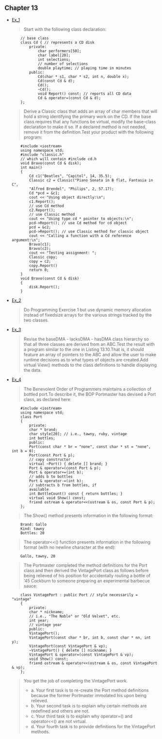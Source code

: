 ## Chapter 13


- [Ex_1](./Ex1)
    > Start with the following class declaration:
    ```
        // base class
        class Cd { // represents a CD disk
            private:
                char performers[50];
                char label[20];
                int selections;
                // number of selections
                double playtime; // playing time in minutes
            public:
                Cd(char * s1, char * s2, int n, double x);
                Cd(const Cd & d);
                Cd();
                ~Cd();
                void Report() const; // reports all CD data
                Cd & operator=(const Cd & d);
        };
    ```
    > Derive a Classic class that adds an array of char members that will hold a string identifying the primary work on the CD. If the base class requires that any functions be virtual, modify the base-class declaration to make it so. If a declared method is not needed, remove it from the definition.Test your product with the following program:
    ```
        #include <iostream>
        using namespace std;
        #include "classic.h"
        // which will contain #include cd.h
        void Bravo(const Cd & disk);
        int main()
        {
            Cd c1("Beatles", "Capitol", 14, 35.5);
            Classic c2 = Classic("Piano Sonata in B flat, Fantasia in C",
            "Alfred Brendel", "Philips", 2, 57.17);
            Cd *pcd = &c1;
            cout << "Using object directly:\n";
            c1.Report();
            // use Cd method
            c2.Report();
            // use Classic method
            cout << "Using type cd * pointer to objects:\n";
            pcd->Report(); // use Cd method for cd object
            pcd = &c2;
            pcd->Report(); // use Classic method for classic object
            cout << "Calling a function with a Cd reference argument:\n";
            Bravo(c1);
            Bravo(c2);
            cout << "Testing assignment: ";
            Classic copy;
            copy = c2;
            copy.Report()
            return 0;
        }
        void Bravo(const Cd & disk)
        {
            disk.Report();
        }
    ```
- [Ex_2](./Ex2)
    > Do Programming Exercise 1 but use dynamic memory allocation instead of fixedsize arrays for the various strings tracked by the two classes.
- [Ex_3](./Ex3)
    > Revise the baseDMA - lacksDMA - hasDMA class hierarchy so that all three classes are derived from an ABC.Test the result with a program similar to the one in Listing 13.10.That is, it should feature an array of pointers to the ABC and allow the user to make runtime decisions as to what types of objects are created.Add virtual View() methods to the class definitions to handle displaying the data.
- [Ex_4](./Ex4)
    > The Benevolent Order of Programmers maintains a collection of bottled port.To describe it, the BOP Portmaster has devised a Port class, as declared here:
    ```
        #include <iostream>
        using namespace std;
        class Port
        {
            private:
            char * brand;
            char style[20]; // i.e., tawny, ruby, vintage
            int bottles;
            public:
            Port(const char * br = "none", const char * st = "none", int b = 0);
            Port(const Port & p);
            // copy constructor
            virtual ~Port() { delete [] brand; }
            Port & operator=(const Port & p);
            Port & operator+=(int b);
            // adds b to bottles
            Port & operator-=(int b);
            // subtracts b from bottles, if
            available
            int BottleCount() const { return bottles; }
            virtual void Show() const;
            friend ostream & operator<<(ostream & os, const Port & p);
        };
    ```
    > The Show() method presents information in the following format:
    ```
        Brand: Gallo
        Kind: tawny
        Bottles: 20
    ```
    > The operator<<() function presents information in the following format (with no newline character at the end):
    ```
        Gallo, tawny, 20
    ```
    > The Portmaster completed the method definitions for the Port class and then derived the VintagePort class as follows before being relieved of his position for accidentally routing a bottle of ’45 Cockburn to someone preparing an experimental barbecue sauce:
    ```
        class VintagePort : public Port // style necessarily = "vintage"
        {
            private:
            char * nickname;
            // i.e., "The Noble" or "Old Velvet", etc.
            int year;
            // vintage year
            public:
            VintagePort();
            VintagePort(const char * br, int b, const char * nn, int y);
            VintagePort(const VintagePort & vp);
            ~VintagePort() { delete [] nickname; }
            VintagePort & operator=(const VintagePort & vp);
            void Show() const;
            friend ostream & operator<<(ostream & os, const VintagePort & vp);
        };
    ``` 
    > You get the job of completing the VintagePort work.
    >   - a. Your first task is to re-create the Port method definitions because the former Portmaster immolated his upon being relieved.
    >   - b. Your second task is to explain why certain methods are redefined and others are not.
    >   - c. Your third task is to explain why operator=() and operator<<() are not virtual.
    >   - d. Your fourth task is to provide definitions for the VintagePort methods.